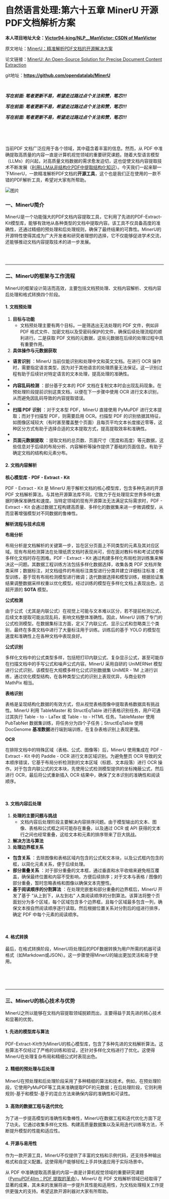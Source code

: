 # 自然语言处理:第六十五章 MinerU 开源PDF文档解析方案

**本人项目地址大全：[Victor94-king/NLP__ManVictor: CSDN of ManVictor](https://github.com/Victor94-king/NLP__ManVictor)**

原文地址：[MinerU：精准解析PDF文档的开源解决方案](https://mp.weixin.qq.com/s/EV2_CJtwPaKinVPw2O2T-g)


论文链接：[MinerU: An Open-Source Solution for Precise  Document Content Extraction](https://arxiv.org/pdf/2409.18839)

git地址：**https://github.com/opendatalab/MinerU**

<br />

***写在前面: 笔者更新不易，希望走过路过点个关注和赞，笔芯!!!***

***写在前面: 笔者更新不易，希望走过路过点个关注和赞，笔芯!!!***

***写在前面: 笔者更新不易，希望走过路过点个关注和赞，笔芯!!!***

<br />

<br />

<br />

当前PDF 文档广泛应用于各个领域，其中蕴含着丰富的信息。然而，从 PDF 中准确提取高质量的内容一直是计算机视觉领域的重要研究课题。随着大型语言模型（LLMs）的兴起，对高质量文档数据的需求愈发迫切，这也促使文档内容提取技术不断发展（[利用LLM从非结构化PDF中提取结构化知识](http://mp.weixin.qq.com/s?__biz=MzU4OTY4MDU4MQ==&mid=2247486239&idx=1&sn=1dda74a31d2b324f98cdc1e9015ea83f&chksm=fdc891b5cabf18a306f915a36c5c5a39b5e73d6cc49bdff9e61c6167a451ca6d40a26c6db887&scene=21#wechat_redirect)）。今天我们一起来聊一下MinerU，一款精准解析PDF文档的**开源工具**，这个也是我们正在使用的一款不错的PDF解析工具，希望对大家有所帮助。

![图片](https://mmbiz.qpic.cn/sz_mmbiz_jpg/rkNbXNjSJokpnButaSjB34kibTs1ib9lLloKiaaaKZukaMziaX50OsziaCwC8l6GnAcRyzctYhiak67PKxp8lFT3UOFg/640?wx_fmt=jpeg&wxfrom=13)

### 一、MinerU简介

MinerU是一个功能强大的PDF文档内容提取工具，它利用了先进的PDF-Extract-Kit模型库，能够有效地从各种类型的文档中提取内容。该工具不仅具备高度的准确性，还通过精细的预处理和后处理规则，确保了最终结果的可靠性。MinerU的开源特性使得其成为广大开发者和研究者理想的选择，它不仅能够促进学术交流，还能够推动文档内容提取技术的进一步发展。


<br>


<br>

---



### 二、MinerU的框架与工作流程

MinerU的框架设计简洁而高效，主要包括文档预处理、文档内容解析、文档内容后处理和格式转换四个阶段。

#### 1. 文档预处理

1. **目标与功能**
   * 文档预处理主要有两个目标。一是筛选出无法处理的 PDF 文件，例如非 PDF 格式文件、加密文档以及受密码保护的文件，确保后续处理流程的顺利进行。二是获取 PDF 文档的元数据，这些元数据在后续的处理过程中具有重要作用。
2. **具体操作与元数据获取**

* **语言识别** ：MinerU 当前仅能识别和处理中文和英文文档。在进行 OCR 操作时，需要指定语言类型，因为对于其他语言的处理质量无法保证。这一识别过程有助于后续针对特定语言的文本处理，提高处理的准确性。
* 
* **内容乱码检测** ：部分基于文本的 PDF 文档在复制文本时会出现乱码现象。在预处理阶段提前识别这类文档，以便在下一步骤中使用 OCR 进行文本识别，从而避免因乱码导致的内容提取错误。
* 
* **扫描 PDF 识别** ：对于文本型 PDF，MinerU 直接使用 PyMuPDF 进行文本提取；而对于扫描型 PDF，则需要启用 OCR。扫描型 PDF 的识别依据其特征，如图像区域较大（有时甚至覆盖整个页面）且每页平均文本长度接近零等，这种区分方式有助于选择合适的文本提取方式，提高提取效率和准确性。
* 
* **页面元数据提取** ：提取文档的总页数、页面尺寸（宽度和高度）等元数据，这些信息对于后续的布局分析、内容解析等操作提供了基础的页面信息，有助于确定文档的结构和元素分布。

#### 2. 文档内容解析

**核心模型库 - PDF - Extract - Kit**

PDF - Extract - Kit 是 MinerU 用于解析文档的核心模型库，包含多种先进的开源 PDF 文档解析算法。与其他开源算法库不同，它致力于在处理现实世界多样化数据时确保准确性和速度。当特定领域的现有开源算法无法满足实际需求时，PDF - Extract - Kit 会通过数据工程构建高质量、多样化的数据集来进一步微调模型，从而显著增强模型对不同数据的鲁棒性。

**解析流程与技术应用**

**布局分析**

布局分析是文档解析的关键第一步，旨在区分页面上不同类型的元素及其对应区域。现有布局检测算法在处理纸质文档时表现尚可，但在面对教科书和考试试卷等多样化文档时存在困难。PDF - Extract - Kit 通过构建多样化布局检测训练集来解决这一问题。其数据工程训练方法包括多样化数据选择，收集各类 PDF 文档并聚类采样；数据标注，对文档组件的布局标注类型进行分类并建立详细标注标准；模型训练，基于现有布局检测模型进行微调；迭代数据选择和模型训练，根据验证集结果调整数据采样权重以优化模型。经过训练的模型在多样化文档上表现出色，远超开源的 **SOTA** 模型。

**公式检测**

由于公式（尤其是内联公式）在视觉上可能与文本难以区分，若不提前检测公式，后续文本提取可能出现乱码，影响文档整体准确性。因此，MinerU 训练了专门的公式检测模型。在数据集标注方面，定义了内联公式、显示公式和忽略类三个类别，最终在多类文档中进行了大量标注用于训练。训练后的基于 YOLO 的模型在速度和准确性上在各种文档中表现良好。

**公式识别**

多样化文档中的公式类型多样，包括短打印内联公式、复杂显示公式，甚至可能存在扫描文档中的手写公式和噪声公式内容。MinerU 采用自研的 UniMERNet 模型进行公式识别，该模型在大规模多样化公式识别数据集 UniMER - 1M 上进行训练，通过优化模型结构，在各种类型公式的识别上表现优异，与商业软件 MathPix 相当。

**表格识别**

表格是呈现结构化数据的有效方式，但从视觉表格图像中提取表格数据具有挑战性。MinerU 利用 TableMaster 和 StructEqTable 进行表格识别任务，用户可通过其执行 Table - to - LaTex 或 Table - to - HTML 任务。TableMaster 使用 PubTabNet 数据集训练，将任务分为四个子任务；StructEqTable 使用 DocGenome **基准数据**进行端到端训练，在复杂表格识别上表现更强。

**OCR**

在排除文档中的特殊区域（表格、公式、图像等）后，MinerU 使用集成在 PDF - Extract - Kit 中的 Paddle - OCR 进行文本区域识别。为避免整页 OCR 导致的文本顺序错误，它基于布局分析检测到的文本区域（标题、文本段落）进行 OCR 操作。对于包含内联公式的文本块，先使用公式检测模型提供的坐标掩蔽公式，然后进行 OCR，最后将公式重新插入 OCR 结果中，确保了文本识别的准确性和阅读顺序。


<br>


#### 3. 文档内容后处理

1. **处理的主要问题与挑战**
   * 文档内容后处理阶段主要解决内容排序问题。由于模型输出的文本、图像、表格和公式框之间可能存在重叠，以及通过 OCR 或 API 获得的文本行之间也经常重叠，这给文本和元素的排序带来了巨大挑战。
2. **解决方法与算法**
3. **处理边界框关系**

* **包含关系** ：去除图像和表格区域内包含的公式和文本块，以及公式框内包含的框，以简化元素关系，便于后续处理。
* **部分重叠关系** ：对于部分重叠的文本框，通过垂直和水平收缩来避免相互覆盖，确保最终位置和内容不受影响，方便后续排序；对于文本与表格 / 图像的部分重叠，暂时忽略表格和图像以确保文本完整性。
* **基于阅读顺序的分割算法** ：在处理完嵌套和部分重叠的边界框后，MinerU 开发了基于 “从上到下，从左到右” 人类阅读顺序的分割算法。该算法将整个页面划分为多个区域，每个区域包含多个边界框，且每个区域最多包含一列，确保文本按自然阅读顺序逐行读取。然后根据位置关系对分割后的组进行排序，确定 PDF 中每个元素的阅读顺序。


<br>


#### 4. 格式转换

最后，在格式转换阶段，MinerU将处理后的PDF数据转换为用户所需的机器可读格式（如Markdown或JSON）。这一步骤使得MinerU的输出更加灵活和易于使用。


<br>


<br>


<br>

---



### 三、MinerU的核心技术与优势

MinerU之所以能够在文档内容提取领域脱颖而出，主要得益于其先进的核心技术和显著的优势。

#### 1. 先进的模型库与算法

PDF-Extract-Kit作为MinerU的核心模型库，包含了多种先进的文档解析算法。这些算法不仅经过了严格的训练和验证，还针对多样化文档进行了优化。这使得MinerU在处理复杂布局和精细公式时表现出色。

#### 2. 精细的预处理与后处理

MinerU在预处理和后处理阶段采用了多种精细的算法和技术。例如，在预处理阶段，它使用PyMuPDF等工具来准确提取PDF的元数据；在后处理阶段，它则利用规则-基于和模型-基于的混合方法来确保内容的准确性和可读性。

#### 3. 高效的数据工程与迭代优化

为了进一步提高模型的准确性和鲁棒性，MinerU在数据工程和迭代优化方面下足了功夫。它通过收集多样化文档、构建高质量数据集以及采用迭代训练等方法，不断提升模型的性能和适应性。

#### 4. 开源与易用性

作为一款开源工具，MinerU不仅提供了丰富的文档和示例代码，还支持多种输出格式和自定义配置。这使得用户能够轻松上手并快速应用于实际场景中。

从 PDF 中准确提取高质量的内容一直是计算机视觉领域的重要研究课题（[PymuPDF4llm：PDF 提取的革命](http://mp.weixin.qq.com/s?__biz=MzU4OTY4MDU4MQ==&mid=2247486293&idx=1&sn=124f09914416db36779a0cf9e2e03ef0&chksm=fdc891ffcabf18e98597c584a9505ef9a181ece4c707f2a59936a94bacef631c7f1d9c75ad75&scene=21#wechat_redirect)）。MinerU 在 PDF 文档解析领域已经取得了显著的成果，其未来的发展将进一步提升其性能和适用性，为文档处理相关工作提供更强大的支持。希望这款开源利器对大家有所帮助。
